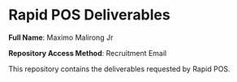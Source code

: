 # Rapid POS Deliverables

**Full Name**: Maximo Malirong Jr

**Repository Access Method**: Recruitment Email

This repository contains the deliverables requested by Rapid POS.